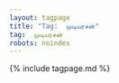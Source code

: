 ```yaml
---
layout: tagpage
title: "Tag:  முடியரசன்"
tag:  முடியரசன்
robots: noindex
---
```

{% include tagpage.md %}